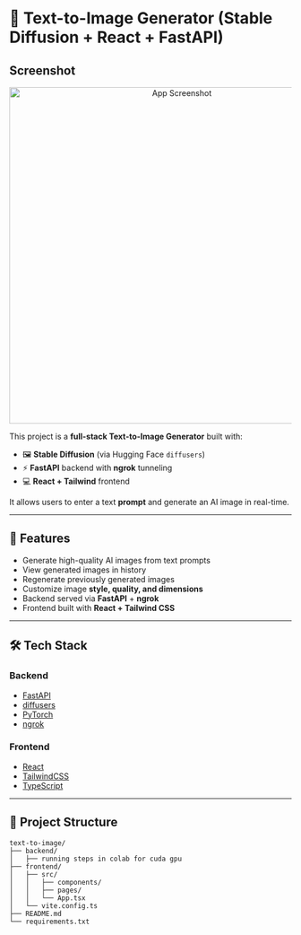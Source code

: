 # 🎨 Text-to-Image Generator (Stable Diffusion + React + FastAPI)

## Screenshot

<p align="center">
  <img src="https://github.com/anish-sharan/Text-To-Image/blob/main/frontend/workings/Screenshot%202025-08-30%20at%203.51.19%E2%80%AFPM.png" alt="App Screenshot" width="600">
</p>


This project is a **full-stack Text-to-Image Generator** built with:

- 🖼️ **Stable Diffusion** (via Hugging Face `diffusers`)  
- ⚡ **FastAPI** backend with **ngrok** tunneling  
- 💻 **React + Tailwind** frontend  

It allows users to enter a text **prompt** and generate an AI image in real-time.

---

## 🚀 Features

- Generate high-quality AI images from text prompts  
- View generated images in history  
- Regenerate previously generated images  
- Customize image **style, quality, and dimensions**  
- Backend served via **FastAPI** + **ngrok**  
- Frontend built with **React + Tailwind CSS**  

---

## 🛠️ Tech Stack

### Backend
- [FastAPI](https://fastapi.tiangolo.com/)  
- [diffusers](https://huggingface.co/docs/diffusers/index)  
- [PyTorch](https://pytorch.org/)  
- [ngrok](https://ngrok.com/)  

### Frontend
- [React](https://react.dev/)  
- [TailwindCSS](https://tailwindcss.com/)  
- [TypeScript](https://www.typescriptlang.org/)  

---

## 📂 Project Structure

```
text-to-image/
├── backend/
│   ├── running steps in colab for cuda gpu
├── frontend/
│   ├── src/
│   │   ├── components/
│   │   ├── pages/
│   │   └── App.tsx
│   └── vite.config.ts
├── README.md
└── requirements.txt
```

